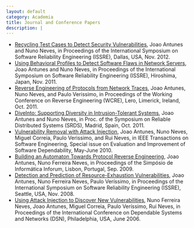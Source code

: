 ```yaml
---
layout: default
category: Academia
title: Journal and Conference Papers
description: |
---
```


- [Recycling Test Cases to Detect Security Vulnerabilities](http://2012.issre.net/content/research-papers), Joao Antunes and Nuno Neves, in Proceedings of the International Symposium on Software Reliability Engineering (ISSRE), Dallas, USA, Nov. 2012.
- [Using Behavioral Profiles to Detect Software Flaws in Network Servers](http://www.navigators.di.fc.ul.pt/wiki/Publication:Antunes11d), Joao Antunes and Nuno Neves, in Proceedings of the International Symposium on Software Reliability Engineering (ISSRE), Hiroshima, Japan, Nov. 2011.
- [Reverse Engineering of Protocols from Network Traces](http://www.navigators.di.fc.ul.pt/wiki/Publication:Antunes11c), Joao Antunes, Nuno Neves, and Paulo Verissimo, in Proceedings of the Working Conference on Reverse Engineering (WCRE), Lero, Limerick, Ireland, Oct. 2011.
- [DiveInto: Supporting Diversity in Intrusion-Tolerant Systems](http://www.navigators.di.fc.ul.pt/wiki/Publication:Antunes11b), Joao Antunes and Nuno Neves, in Proc. of the Symposium on Reliable Distributed Systems (SRDS), Madrid, Spain, Oct. 2011.
- [Vulnerability Removal with Attack Injection](http://www.navigators.di.fc.ul.pt/wiki/Publication:Antunes10), Joao Antunes, Nuno Neves, Miguel Correia, Paulo Verissimo, and Rui Neves, in IEEE Transactions on Software Engineering, Special issue on Evaluation and Improvement of Software Dependability, May-June 2010.
- [Building an Automaton Towards Protocol Reverse Engineering](http://www.navigators.di.fc.ul.pt/wiki/Publication:Antunes09), Joao Antunes, Nuno Ferreira Neves, in Proceedings of the Simpósio de Informática Inforum, Lisbon, Portugal, Sep. 2009.
- [Detection and Prediction of Resource-Exhaustion Vulnerabilities](http://www.navigators.di.fc.ul.pt/wiki/Publication:Joao-antunes2008detection-and-219), Joao Antunes, Nuno Ferreira Neves, Paulo Veríssimo, in Proceedings of the International Symposium on Software Reliability Engineering (ISSRE), Seattle, USA, Nov. 2008.
- [Using Attack Injection to Discover New Vulnerabilities](http://www.navigators.di.fc.ul.pt/wiki/Publication:Nuno-ferreira-neves2006using-attack-179), Nuno Ferreira Neves, Joao Antunes, Miguel Correia, Paulo Veríssimo, Rui Neves, in Proceedings of the International Conference on Dependable Systems and Networks (DSN), Philadelphia, USA, June 2006.

